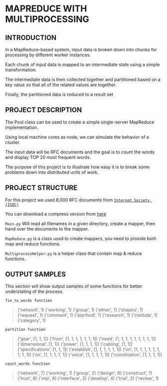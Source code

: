 # MAPREDUCE WITH MULTIPROCESSING

## INTRODUCTION

In a MapReduce-based system, input data is broken down into chunks for processing by different worker instances.

Each chunk of input data is mapped to an intermediate state using a simple transformation.

The intermediate data is then collected together and partitioned based on a key value so that all of the related values are together.

Finally, the partitioned data is reduced to a result set


## PROJECT DESCRIPTION

The Pool class can be used to create a simple single-server MapReduce implementation.

Using local machine cores as node, we can simulate the behavior of a cluster.

The input data will be RFC documents and the goal is to count the words and display TOP 20 most frequent words.

The purpose of this project is to illustrate how easy it is to break some problems down into distributed units of work.


## PROJECT STRUCTURE

For this project we used 8,000 RFC documents from [`Internet Society (ISOC)`](https://www.rfc-editor.org/rfc/)

You can download a compress version from [here](https://shorturl.at/msDK3)


`Main.py` Will read all filenames in a given directory, create a mapper, then hand over the documents to the mapper.

`MapReduce.py` is a class used to create mappers, you need to provide both map and reduce functions.

`MultiprocessHelper.py` is a helper class that contain map & reduce functions.


## OUTPUT SAMPLES

This section will show output samples of some functions for better understating of the process.

`fie_to_words function`
>('network', 1)
('working', 1)
('group', 1)
('elmer', 1)
('shapiro', 1)
('request', 1)
('comment', 1)
('stanford', 1)
('research', 1)
('institute', 1)
('category', 1)


`partition function`
>('gear', [1, 1, 1])
('from', [1, 1, 1, 1, 1, 1, 1])
('need', [1, 1, 1, 1, 1, 1, 1, 1, 1])
('dimensional', [1, 1])
('power', [1, 1, 1, 1])
('cabling', [1, 1])
('specifications', [1, 1, 1])
('establish', [1, 1, 1, 1, 1, 1])
('sri', [1, 1, 1, 1, 1, 1, 1, 1, 1])
('on', [1, 1, 1, 1, 1])
('voice', [1, 1, 1, 1, 1])
('coordination', [1, 1, 1, 1])

`count_words function`
>('network', 7)
('working', 1)
('group', 2)
('design', 6)
('construct', 1)
('host', 8)
('imp', 8)
('interface', 2)
('develop', 4)
('trial', 2)
('review', 1)
